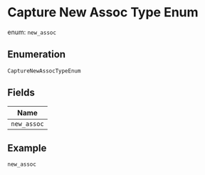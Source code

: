 
# Capture New Assoc Type Enum

enum: `new_assoc`

## Enumeration

`CaptureNewAssocTypeEnum`

## Fields

| Name |
|  --- |
| `new_assoc` |

## Example

```
new_assoc
```

